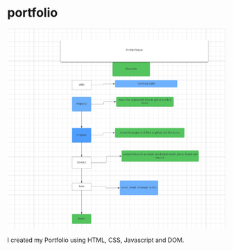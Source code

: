 # portfolio
![Alt text](</img/Portfolio Wireframe.jpg>)

<p> I created my Portfolio using HTML, CSS, Javascript and DOM.</p>
